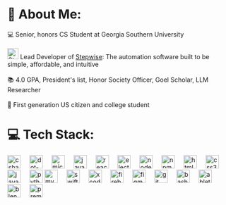 # 💫 About Me:
💻 Senior, honors CS Student at Georgia Southern University<br><br><img src="StepwiseLogo.png" height="25" alt="Stepwise logo"  /> Lead Developer of <a href="https://www.hellostepwise.com"  target="_blank" title="Go to Stepwise app Website">Stepwise</a>: The automation software built to be simple, affordable, and intuitive <br><br>📚 4.0 GPA, President's list, Honor Society Officer, Goel Scholar, LLM Researcher<br><br>🌱 First generation US citizen and college student

###

# 💻 Tech Stack:
<div align="left">
  <img src="https://cdn.jsdelivr.net/gh/devicons/devicon/icons/csharp/csharp-original.svg" height="30" alt="csharp logo" title="C#" />
  <img width="12" />
  <img src="https://cdn.jsdelivr.net/gh/devicons/devicon/icons/dot-net/dot-net-original.svg" height="30" alt="dot-net logo" title=".NET" />
  <img width="12" />
  <img src="https://cdn.jsdelivr.net/gh/devicons/devicon/icons/microsoftsqlserver/microsoftsqlserver-plain.svg" height="30" alt="microsoftsqlserver logo" title="Microsoft SQL Server" />
  <img width="12" />

  <img src="https://cdn.jsdelivr.net/gh/devicons/devicon/icons/javascript/javascript-original.svg" height="30" alt="javascript logo" title="JavaScript" />
  <img width="12" />
  <img src="https://cdn.jsdelivr.net/gh/devicons/devicon/icons/react/react-original.svg" height="30" alt="react logo" title="React" />
  <img width="12" />
  <img src="https://cdn.jsdelivr.net/gh/devicons/devicon/icons/electron/electron-original.svg" height="30" alt="electron logo" title="Electron" />
  <img width="12" />
  <img src="https://cdn.jsdelivr.net/gh/devicons/devicon/icons/nodejs/nodejs-original.svg" height="30" alt="nodejs logo" title="Node.js" />
  <img width="12" />
  <img src="https://cdn.simpleicons.org/npm/CB3837" height="30" alt="npm logo" title="NPM" />
  <img width="12" />
  <img src="https://cdn.jsdelivr.net/gh/devicons/devicon/icons/html5/html5-original.svg" height="30" alt="html5 logo" title="HTML5" />
  <img width="12" />
  <img src="https://cdn.jsdelivr.net/gh/devicons/devicon/icons/css3/css3-original.svg" height="30" alt="css3 logo" title="CSS3" />

  <img width="12" />
  <img src="https://cdn.jsdelivr.net/gh/devicons/devicon/icons/java/java-original.svg" height="30" alt="java logo" title="Java" />
  <img width="12" />
  <img src="https://cdn.jsdelivr.net/gh/devicons/devicon/icons/python/python-original.svg" height="30" alt="python logo" title="Python" />
  <img src="https://cdn.jsdelivr.net/gh/devicons/devicon/icons/mysql/mysql-original.svg" height="30" alt="mysql logo" title="MySQL" />
  <img width="12" />

  <img src="https://cdn.jsdelivr.net/gh/devicons/devicon/icons/swift/swift-original.svg" height="30" alt="swift logo" title="Swift" />
  <img width="12" />
  <img src="https://cdn.simpleicons.org/xcode/147EFB" height="30" alt="xcode logo" title="Xcode" />
  <img width="12" />
  <img src="https://cdn.jsdelivr.net/gh/devicons/devicon/icons/firebase/firebase-plain.svg" height="30" alt="firebase logo" title="Firebase" />
  <img width="12" />
  <img src="https://cdn.jsdelivr.net/gh/devicons/devicon/icons/figma/figma-original.svg" height="30" alt="figma logo" title="Figma" />

  <img width="12" />
  <img src="https://cdn.simpleicons.org/git/F05032" height="30" alt="git logo" title="Git" />
  <img width="12" />
  <img src="https://cdn.simpleicons.org/gnubash/4EAA25" height="30" alt="bash logo" title="Bash" />

  <img width="12" />
  <img src="https://skillicons.dev/icons?i=ableton" height="30" alt="abletonlive logo" title="Ableton Live" />
  <img width="12" />
  <img src="https://cdn.simpleicons.org/blender/F5792A" height="30" alt="blender logo" title="Blender" />
  <img width="12" />
  <img src="https://cdn.jsdelivr.net/gh/devicons/devicon/icons/premierepro/premierepro-plain.svg" height="30" alt="premierepro logo" title="Adobe Premiere Pro" />
</div>


###
